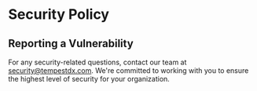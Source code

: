 # Security Policy

## Reporting a Vulnerability

For any security-related questions, contact our team at security@tempestdx.com.
We're committed to working with you to ensure the highest level of security for
your organization.
